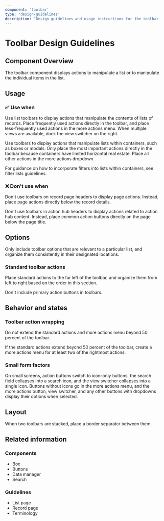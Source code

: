 ```yaml
---
component: 'toolbar'
type: 'design-guidelines'
description: 'Design guidelines and usage instructions for the toolbar component extracted from SKY UX documentation.'
---
```


# Toolbar Design Guidelines

## Component Overview
The toolbar component displays actions to manipulate a list or to manipulate the individual items in the list.

## Usage

### ✅ Use when

Use list toolbars to display actions that manipulate the contents of lists of records. Place frequently used actions directly in the toolbar, and place less-frequently used actions in the more actions menu. When multiple views are available, dock the view switcher on the right.

Use toolbars to display actions that manipulate lists within containers, such as boxes or modals. Only place the most important actions directly in the toolbar because containers have limited horizontal real estate. Place all other actions in the more actions dropdown.

For guidance on how to incorporate filters into lists within containers, see filter lists guidelines.

### ❌ Don't use when

Don't use toolbars on record page headers to display page actions. Instead, place page actions directly below the record details.

Don't use toolbars in action hub headers to display actions related to action hub content. Instead, place common action buttons directly on the page below the page title.

## Options

Only include toolbar options that are relevant to a particular list, and organize them consistently in their designated locations.

### Standard toolbar actions

Place standard actions to the far left of the toolbar, and organize them from left to right based on the order in this section.

Don't include primary action buttons in toolbars.

## Behavior and states

### Toolbar action wrapping

Do not extend the standard actions and more actions menu beyond 50 percent of the toolbar.

If the standard actions extend beyond 50 percent of the toolbar, create a more actions menu for at least two of the rightmost actions.

### Small form factors

On small screens, action buttons switch to icon-only buttons, the search field collapses into a search icon, and the view switcher collapses into a single icon. Buttons without icons go in the more actions menu, and the more actions button, view switcher, and any other buttons with dropdowns display their options when selected.

## Layout

When two toolbars are stacked, place a border separator between them.

## Related information

### Components

- Box
- Buttons
- Data manager
- Search

### Guidelines

- List page
- Record page
- Terminology